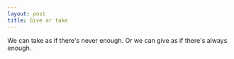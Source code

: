 ```yaml
---
layout: post
title: Give or take
---
```


We can take as if there's never enough. Or we can give as if there's always enough.
